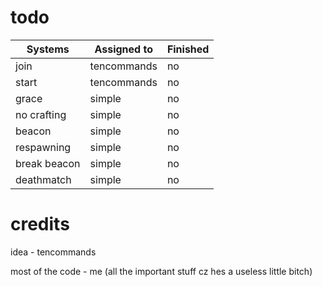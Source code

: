 # todo
| Systems        | Assigned to   | Finished | 
|----------------|---------------|----------|
| join           | tencommands   | no       |
| start          | tencommands   | no       |
| grace          | simple        | no       |
| no crafting    | simple        | no       |
| beacon         | simple        | no       |
| respawning     | simple        | no       |
| break beacon   | simple        | no       |
| deathmatch     | simple        | no       |
# credits
idea - tencommands

most of the code - me (all the important stuff cz hes a useless little bitch)